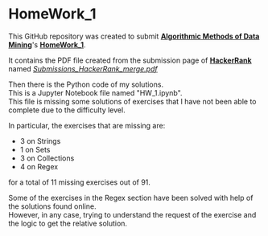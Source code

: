 # HomeWork_1

This GitHub repository was created to submit [**Algorithmic Methods of Data Mining**](http://aris.me/index.php/data-mining-ds-2022)'s [**HomeWork_1**](http://aris.me/contents/teaching/data-mining-ds-2022/homeworks/homework1.pdf).

It contains the PDF file created from the submission page of [**HackerRank**](https://www.hackerrank.com/) named <u>*Submissions_HackerRank_merge.pdf*</u>

Then there is the Python code of my solutions.\
This is a Jupyter Notebook file named "HW_1.ipynb".\
This file is missing some solutions of exercises that I have not been able to complete due to the difficulty level.

In particular, the exercises that are missing are:

* 3 on Strings
* 1 on Sets 
* 3 on Collections
* 4 on Regex

for a total of 11 missing exercises out of 91.


Some of the exercises in the Regex section have been solved with help of the solutions found online.\
However, in any case, trying to understand the request of the exercise and the logic to get the relative solution.

